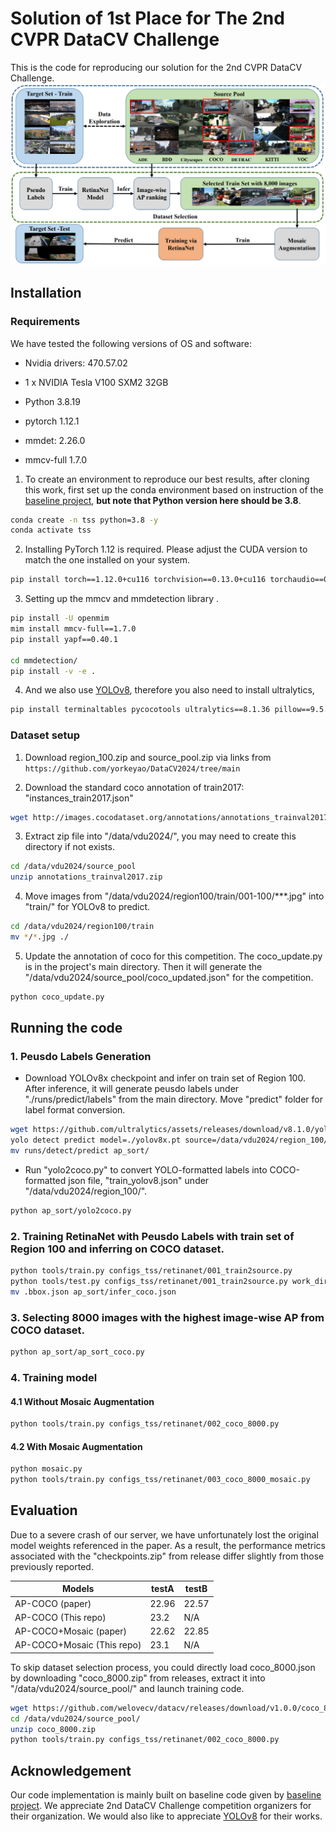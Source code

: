 # Solution of 1st Place for The 2nd CVPR DataCV Challenge 

This is the code for reproducing our solution for the 2nd CVPR DataCV Challenge.
![My Image](assets/framework.png)
## Installation

### Requirements

We have tested the following versions of OS and software:
- Nvidia drivers: 470.57.02
- 1 x NVIDIA Tesla V100 SXM2 32GB

- Python 3.8.19
- pytorch 1.12.1
- mmdet: 2.26.0
- mmcv-full 1.7.0

1. To create an environment to reproduce our best results, after cloning this work, first set up the conda environment based on instruction of the [baseline project](https://github.com/yorkeyao/DataCV2024), **but note that Python version here should be 3.8**. 

```bash
conda create -n tss python=3.8 -y
conda activate tss
```

2. Installing PyTorch 1.12 is required. Please adjust the CUDA version to match the one installed on your system.
```bash
pip install torch==1.12.0+cu116 torchvision==0.13.0+cu116 torchaudio==0.12.0 --extra-index-url https://download.pytorch.org/whl/cu116
```

3. Setting up the mmcv and mmdetection library .
```bash
pip install -U openmim
mim install mmcv-full==1.7.0
pip install yapf==0.40.1

cd mmdetection/
pip install -v -e . 
```

4. And we also use [YOLOv8](https://github.com/ultralytics/ultralytics), therefore you also need to install ultralytics,
```bash
pip install terminaltables pycocotools ultralytics==8.1.36 pillow==9.5.0
```

### Dataset setup

1. Download region_100.zip and source_pool.zip via links from  `https://github.com/yorkeyao/DataCV2024/tree/main`

2. Download the standard coco annotation of train2017: "instances_train2017.json"
```bash
wget http://images.cocodataset.org/annotations/annotations_trainval2017.zip -O /data/vdu2024/source_pool/annotations_trainval2017.zip 
```

3. Extract zip file into "/data/vdu2024/", you may need to create this directory if not exists.
```bash
cd /data/vdu2024/source_pool
unzip annotations_trainval2017.zip
```

4. Move images from "/data/vdu2024/region100/train/001-100/***.jpg" into "train/" for YOLOv8 to predict.
```bash
cd /data/vdu2024/region100/train
mv */*.jpg ./
```

5. Update the annotation of coco for this competition. The coco_update.py is in the project's main directory. Then it will generate the "/data/vdu2024/source_pool/coco_updated.json" for the competition.

```bash
python coco_update.py
```

## Running the code

### 1. Peusdo Labels Generation
- Download YOLOv8x checkpoint and infer on train set of Region 100. After inference, it will generate peusdo labels under "./runs/predict/labels" from the main directory. Move "predict" folder for label format conversion.
```bash
wget https://github.com/ultralytics/assets/releases/download/v8.1.0/yolov8x.pt
yolo detect predict model=./yolov8x.pt source=/data/vdu2024/region_100/train conf=0.1 imgsz=1280 save_txt=True classes=[2,5,7] save=False
mv runs/detect/predict ap_sort/
```

- Run "yolo2coco.py" to convert YOLO-formatted labels into COCO-formatted json file, "train_yolov8.json" under "/data/vdu2024/region_100/".
```bash
python ap_sort/yolo2coco.py
```

### 2. Training RetinaNet with Peusdo Labels with train set of Region 100 and inferring on COCO dataset.
```bash
python tools/train.py configs_tss/retinanet/001_train2source.py
python tools/test.py configs_tss/retinanet/001_train2source.py work_dirs/001_train2source/latest.pth --format-only --options "jsonfile_prefix=./"
mv .bbox.json ap_sort/infer_coco.json
```

### 3. Selecting 8000 images with the highest image-wise AP from COCO dataset.
```bash
python ap_sort/ap_sort_coco.py 
```

### 4. Training model
#### 4.1 Without Mosaic Augmentation
```bash
python tools/train.py configs_tss/retinanet/002_coco_8000.py
```
#### 4.2 With Mosaic Augmentation
```bash
python mosaic.py
python tools/train.py configs_tss/retinanet/003_coco_8000_mosaic.py
```


## Evaluation
Due to a severe crash of our server, we have unfortunately lost the original model weights referenced in the paper. As a result, the performance metrics associated with the "checkpoints.zip" from release differ slightly from those previously reported.

| Models   |  testA   |  testB  |
|------------|------------|------------|
| AP-COCO (paper)  |22.96    |   22.57     |
| AP-COCO (This repo)    | 23.2     | N/A     |
| AP-COCO+Mosaic (paper)  |22.62     |   22.85     |
| AP-COCO+Mosaic (This repo)    | 23.1     | N/A     |

To skip dataset selection process, you could directly load coco_8000.json by downloading "coco_8000.zip" from releases, extract it into "/data/vdu2024/source_pool/" and launch training code.
```bash
wget https://github.com/welovecv/datacv/releases/download/v1.0.0/coco_8000.zip -O /data/vdu2024/source_pool/coco_8000.zip
cd /data/vdu2024/source_pool/
unzip coco_8000.zip
python tools/train.py configs_tss/retinanet/002_coco_8000.py
```

## Acknowledgement
Our code implementation is mainly built on baseline code given by [baseline project](https://github.com/yorkeyao/DataCV2024). We appreciate 2nd DataCV Challenge competition organizers for their organization. We would also like to appreciate [YOLOv8](https://github.com/ultralytics/ultralytics) for their works.
